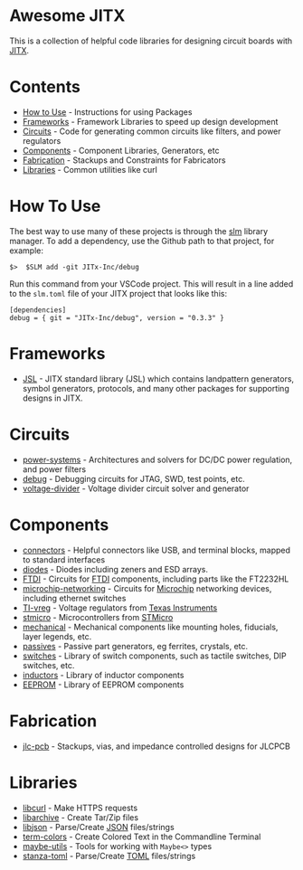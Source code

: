 # Awesome JITX

This is a collection of helpful code libraries for designing circuit boards with [JITX](https://www.jitx.com/).

# Contents

*  [How to Use](#how-to-use) - Instructions for using Packages
*  [Frameworks](#frameworks) - Framework Libraries to speed up design development
*  [Circuits](#circuits) - Code for generating common circuits like filters, and power regulators
*  [Components](#components) - Component Libraries, Generators, etc
*  [Fabrication](#fabrication) - Stackups and Constraints for Fabricators
*  [Libraries](#libraries) - Common utilities like curl

# How To Use

The best way to use many of these projects is through the [slm](https://github.com/stanzaorg/slm) library manager. To add a dependency, use the Github path to that project, for example:

```
$>  $SLM add -git JITx-Inc/debug
```

Run this command from your VSCode project. This will result in a line added to the `slm.toml` file of your JITX project that looks like this:

```
[dependencies]
debug = { git = "JITx-Inc/debug", version = "0.3.3" }
```


# Frameworks

*  [JSL](https://github.com/JITx-Inc/jsl) - JITX standard library (JSL) which contains landpattern generators, symbol generators, protocols, and many other packages for supporting designs in JITX.

# Circuits
*  [power-systems](https://github.com/JITx-Inc/power-systems) - Architectures and solvers for DC/DC power regulation, and power filters
*  [debug](https://github.com/JITx-Inc/debug) - Debugging circuits for JTAG, SWD, test points, etc.
*  [voltage-divider](https://github.com/JITx-Inc/voltage-divider) - Voltage divider circuit solver and generator

# Components

*  [connectors](https://github.com/JITx-Inc/connectors) - Helpful connectors like USB, and terminal blocks, mapped to standard interfaces
*  [diodes](https://github.com/JITx-Inc/diodes) - Diodes including zeners and ESD arrays.
*  [FTDI](https://github.com/JITx-Inc/FTDI) - Circuits for [FTDI](https://ftdichip.com/) components, including parts like the FT2232HL
*  [microchip-networking](https://github.com/JITx-Inc/microchip-networking/tree/main) - Circuits for [Microchip](https://www.microchip.com/) networking devices, including ethernet switches
*  [TI-vreg](https://github.com/JITx-Inc/TI-vreg) - Voltage regulators from [Texas Instruments](https://www.ti.com/)
*  [stmicro](https://github.com/JITx-Inc/stmicro) - Microcontrollers from [STMicro](https://www.st.com)
*  [mechanical](https://github.com/JITx-Inc/mechanical) - Mechanical components like mounting holes, fiducials, layer legends, etc.
*  [passives](https://github.com/JITx-Inc/passives) - Passive part generators, eg ferrites, crystals, etc.
*  [switches](https://github.com/JITx-Inc/switches) - Library of switch components, such as tactile switches, DIP switches, etc.
*  [inductors](https://github.com/JITx-Inc/inductors) - Library of inductor components
*  [EEPROM](https://github.com/JITx-Inc/EEPROM) - Library of EEPROM components


# Fabrication

*  [jlc-pcb](https://github.com/JITx-Inc/jlc-pcb) - Stackups, vias, and impedance controlled designs for JLCPCB

# Libraries

*  [libcurl](https://github.com/StanzaOrg/slm-curl) - Make HTTPS requests
*  [libarchive](https://github.com/StanzaOrg/slm-libarchive) - Create Tar/Zip files
*  [libjson](https://github.com/StanzaOrg/slm-json) - Parse/Create [JSON](https://www.json.org/json-en.html) files/strings
*  [term-colors](https://github.com/StanzaOrg/term-colors) - Create Colored Text in the Commandline Terminal
*  [maybe-utils](https://github.com/StanzaOrg/maybe-utils) - Tools for working with `Maybe<>` types
*  [stanza-toml](https://github.com/StanzaOrg/stanza-toml) - Parse/Create [TOML](https://toml.io/en/) files/strings
